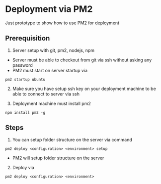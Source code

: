 # Deployment via PM2

Just prototype to show how to use PM2 for deployment

## Prerequisition

1. Server setup with git, pm2, nodejs, npm
  - Server must be able to checkout from git via ssh without asking any password
  - PM2 must start on server startup via

```shell
pm2 startup ubuntu
```

2. Make sure you have setup ssh key on your deployment machine to be able to connect to server via ssh

3. Deployment machine must install pm2

```shell
npm install pm2 -g
```

## Steps

1. You can setup folder structure on the server via command

```shell
pm2 deploy <configuration> <environment> setup
```

  - PM2 will setup folder structure on the server

2. Deploy via

```shell
pm2 deploy <configuration> <environment>
```